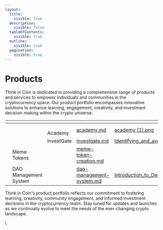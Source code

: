 ```yaml
---
layout:
  title:
    visible: true
  description:
    visible: false
  tableOfContents:
    visible: true
  outline:
    visible: true
  pagination:
    visible: true
---
```


# Products

Think in Coin is dedicated to providing a comprehensive range of products and services to empower individuals and communities in the cryptocurrency space. Our product portfolio encompasses innovative solutions to enhance learning, engagement, creativity, and investment decision-making within the crypto universe.

<table data-card-size="large" data-view="cards"><thead><tr><th></th><th></th><th></th><th data-hidden data-card-target data-type="content-ref"></th><th data-hidden data-card-cover data-type="files"></th></tr></thead><tbody><tr><td></td><td></td><td><br>Academy</td><td><a href="academy.md">academy.md</a></td><td><a href="../.gitbook/assets/academy (1).png">academy (1).png</a></td></tr><tr><td></td><td></td><td>InvestGate</td><td><a href="investgate.md">investgate.md</a></td><td><a href="../.gitbook/assets/Identifying_and_avoiding_fraudulent_projects_in_the_crypto_space.jpg">Identifying_and_avoiding_fraudulent_projects_in_the_crypto_space.jpg</a></td></tr><tr><td></td><td>Meme Tokens</td><td></td><td><a href="meme-token-creation.md">meme-token-creation.md</a></td><td></td></tr><tr><td></td><td>DAO Management System</td><td></td><td><a href="dao-management-system.md">dao-management-system.md</a></td><td><a href="../.gitbook/assets/Introduction_to_Decentralized_Autonomous_Organizations_DAOs_2.jpg">Introduction_to_Decentralized_Autonomous_Organizations_DAOs_2.jpg</a></td></tr></tbody></table>

Think in Coin's product portfolio reflects our commitment to fostering learning, creativity, community engagement, and informed investment decisions in the cryptocurrency realm. Stay tuned for updates and launches as we continually evolve to meet the needs of the ever-changing crypto landscape.

\
